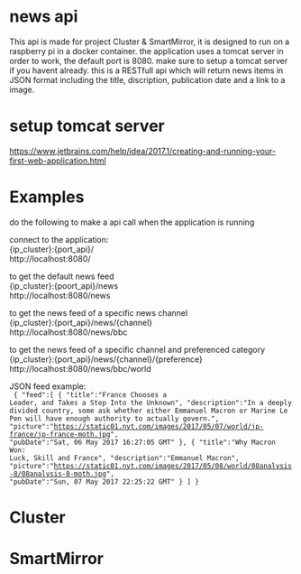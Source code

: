 # news api
This api is made for project Cluster & SmartMirror, it is designed to run on a raspberry pi in a docker container. the application uses a tomcat server in order to work, the default port is 8080. make sure to setup a tomcat server if you havent already.
this is a RESTfull api which will return news items in JSON format including the title, discription, publication date and a link to a image. 

# setup tomcat server

https://www.jetbrains.com/help/idea/2017.1/creating-and-running-your-first-web-application.html

# Examples

do the following to make a api call when the application is running

connect to the application: <br>
{ip_cluster}:{port_api}/<br>
http://localhost:8080/<br>

to get the default news feed<br> 
{ip_cluster}:{poort_api}/news <br>
http://localhost:8080/news<br>

to get the news feed of a specific news channel<br>
{ip_cluster}:{port_api}/news/{channel} <br>
http://localhost:8080/news/bbc<br>

to get the news feed of a specific channel and preferenced category<br>
{ip_cluster}:{port_api}/news/{channel}/{preference} <br>
http://localhost:8080/news/bbc/world<br>

JSON feed example: 
<br>
<code>
{
    "feed":[
       {
          "title":"France Chooses a Leader, and Takes a Step Into the Unknown",
          "description":"In a deeply divided country, some ask whether either Emmanuel Macron or Marine Le Pen will have enough authority to actually govern.",
          "picture":"https://static01.nyt.com/images/2017/05/07/world/jp-france/jp-france-moth.jpg",
          "pubDate":"Sat, 06 May 2017 16:27:05 GMT"
       },
       {
          "title":"Why Macron Won: Luck, Skill and France",
          "description":"Emmanuel Macron",
          "picture":"https://static01.nyt.com/images/2017/05/08/world/08analysis-8/08analysis-8-moth.jpg",
          "pubDate":"Sun, 07 May 2017 22:25:22 GMT"
       }
   ]
}
</code>


# Cluster

# SmartMirror
